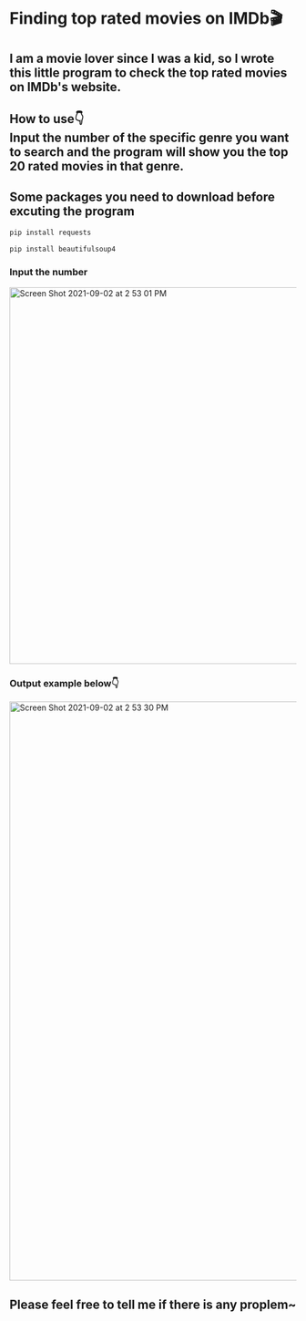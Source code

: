 # Finding top rated movies on IMDb🎬
## I am a movie lover since I was a kid, so I wrote this little program to check the top rated movies on IMDb's website.
## How to use👇<br> Input the number of the specific genre you want to search and the program will show you the top 20 rated movies in that genre.
## Some packages you need to download before excuting the program
```python
pip install requests
```
```python
pip install beautifulsoup4
```
### Input the number
<img width="661" alt="Screen Shot 2021-09-02 at 2 53 01 PM" src="https://user-images.githubusercontent.com/79236612/131796690-f9535dd0-9a8c-4e2c-9377-ffd9bfdab545.png">

### Output example below👇
<img width="1016" alt="Screen Shot 2021-09-02 at 2 53 30 PM" src="https://user-images.githubusercontent.com/79236612/131796743-d5b8833a-1da9-4b00-b955-30296d592da1.png">

## Please feel free to tell me if there is any proplem~


